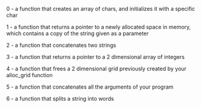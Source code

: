 0 - a function that creates an array of chars, and initializes it with a specific char

1 - a function that returns a pointer to a newly allocated space in memory, which contains a copy of the string given as a parameter

2 - a function that concatenates two strings

3 - a function that returns a pointer to a 2 dimensional array of integers

4 - a function that frees a 2 dimensional grid previously created by your alloc_grid function

5 - a function that concatenates all the arguments of your program

6 - a function that splits a string into words
